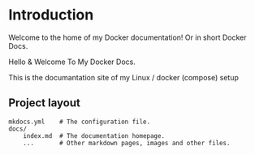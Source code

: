 # Introduction



Welcome to the home of my Docker documentation! Or in short Docker Docs.


Hello & Welcome To My Docker Docs.

This is the documantation site of my Linux / docker (compose) setup

## Project layout

    mkdocs.yml    # The configuration file.
    docs/
        index.md  # The documentation homepage.
        ...       # Other markdown pages, images and other files.
